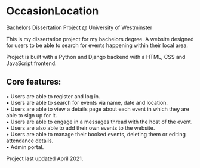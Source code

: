 # OccasionLocation
Bachelors Dissertation Project @ University of Westminster

This is my dissertation project for my bachelors degree. A website designed for users to be able to search for events happening within their local area. 

Project is built with a Python and Django backend with a HTML, CSS and JavaScript frontend.

<h2>Core features:</h2>  

• Users are able to register and log in.   
• Users are able to search for events via name, date and location.   
• Users are able to view a details page about each event in which they are able to sign up for it.    
• Users are able to engage in a messages thread with the host of the event.   
• Users are also able to add their own events to the website.   
• Users are able to manage their booked events, deleting them or editing attendance details.   
• Admin portal.

Project last updated April 2021.
